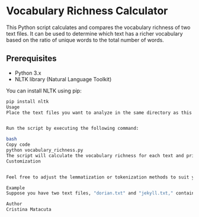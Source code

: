 # Vocabulary Richness Calculator

This Python script calculates and compares the vocabulary richness of two text files. It can be used to determine which text has a richer vocabulary based on the ratio of unique words to the total number of words.

## Prerequisites

- Python 3.x
- NLTK library (Natural Language Toolkit)

You can install NLTK using pip:
```bash
pip install nltk
Usage
Place the text files you want to analyze in the same directory as this script.


Run the script by executing the following command:

bash
Copy code
python vocabulary_richness.py
The script will calculate the vocabulary richness for each text and print a comparison message indicating which text has a richer vocabulary.
Customization


Feel free to adjust the lemmatization or tokenization methods to suit your specific requirements.

Example
Suppose you have two text files, "dorian.txt" and "jekyll.txt," containing the text of "The Portrait of Dorian Gray" and "The Strange Case Of Dr. Jekyll And Mr. Hyde," respectively. Running this script will tell you which book has a richer vocabulary.

Author
Cristina Matacuta
